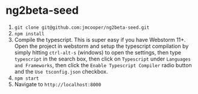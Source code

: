 # ng2beta-seed

1. `git clone git@github.com:jmcooper/ng2beta-seed.git`
2. `npm install`
3. Compile the typescript.  This is super easy if you have Webstorm 11+.  Open the project in webstorm and setup the typescript compilation by simply hitting `ctrl-alt-s` (windows) to open the settings, then type `typescript` in the search box, then click on `Typescript` under `Languages and Frameworks`, then click the `Enable Typescript Compiler` radio button and the `Use tsconfig.json` checkbox.
4. `npm start`
5. Navigate to `http://localhost:8000`
